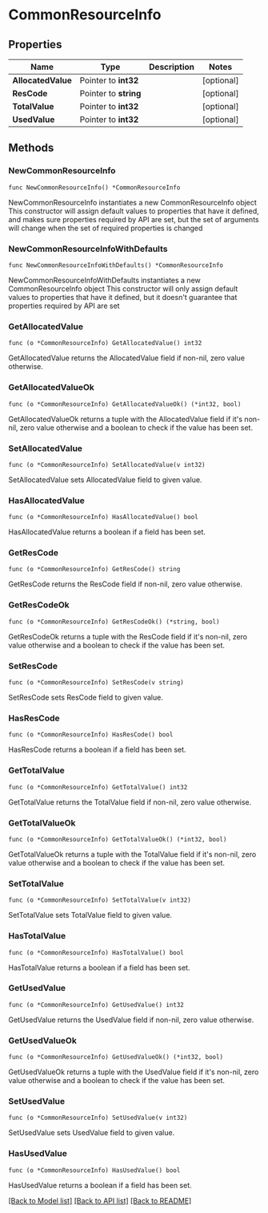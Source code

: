 # CommonResourceInfo

## Properties

Name | Type | Description | Notes
------------ | ------------- | ------------- | -------------
**AllocatedValue** | Pointer to **int32** |  | [optional] 
**ResCode** | Pointer to **string** |  | [optional] 
**TotalValue** | Pointer to **int32** |  | [optional] 
**UsedValue** | Pointer to **int32** |  | [optional] 

## Methods

### NewCommonResourceInfo

`func NewCommonResourceInfo() *CommonResourceInfo`

NewCommonResourceInfo instantiates a new CommonResourceInfo object
This constructor will assign default values to properties that have it defined,
and makes sure properties required by API are set, but the set of arguments
will change when the set of required properties is changed

### NewCommonResourceInfoWithDefaults

`func NewCommonResourceInfoWithDefaults() *CommonResourceInfo`

NewCommonResourceInfoWithDefaults instantiates a new CommonResourceInfo object
This constructor will only assign default values to properties that have it defined,
but it doesn't guarantee that properties required by API are set

### GetAllocatedValue

`func (o *CommonResourceInfo) GetAllocatedValue() int32`

GetAllocatedValue returns the AllocatedValue field if non-nil, zero value otherwise.

### GetAllocatedValueOk

`func (o *CommonResourceInfo) GetAllocatedValueOk() (*int32, bool)`

GetAllocatedValueOk returns a tuple with the AllocatedValue field if it's non-nil, zero value otherwise
and a boolean to check if the value has been set.

### SetAllocatedValue

`func (o *CommonResourceInfo) SetAllocatedValue(v int32)`

SetAllocatedValue sets AllocatedValue field to given value.

### HasAllocatedValue

`func (o *CommonResourceInfo) HasAllocatedValue() bool`

HasAllocatedValue returns a boolean if a field has been set.

### GetResCode

`func (o *CommonResourceInfo) GetResCode() string`

GetResCode returns the ResCode field if non-nil, zero value otherwise.

### GetResCodeOk

`func (o *CommonResourceInfo) GetResCodeOk() (*string, bool)`

GetResCodeOk returns a tuple with the ResCode field if it's non-nil, zero value otherwise
and a boolean to check if the value has been set.

### SetResCode

`func (o *CommonResourceInfo) SetResCode(v string)`

SetResCode sets ResCode field to given value.

### HasResCode

`func (o *CommonResourceInfo) HasResCode() bool`

HasResCode returns a boolean if a field has been set.

### GetTotalValue

`func (o *CommonResourceInfo) GetTotalValue() int32`

GetTotalValue returns the TotalValue field if non-nil, zero value otherwise.

### GetTotalValueOk

`func (o *CommonResourceInfo) GetTotalValueOk() (*int32, bool)`

GetTotalValueOk returns a tuple with the TotalValue field if it's non-nil, zero value otherwise
and a boolean to check if the value has been set.

### SetTotalValue

`func (o *CommonResourceInfo) SetTotalValue(v int32)`

SetTotalValue sets TotalValue field to given value.

### HasTotalValue

`func (o *CommonResourceInfo) HasTotalValue() bool`

HasTotalValue returns a boolean if a field has been set.

### GetUsedValue

`func (o *CommonResourceInfo) GetUsedValue() int32`

GetUsedValue returns the UsedValue field if non-nil, zero value otherwise.

### GetUsedValueOk

`func (o *CommonResourceInfo) GetUsedValueOk() (*int32, bool)`

GetUsedValueOk returns a tuple with the UsedValue field if it's non-nil, zero value otherwise
and a boolean to check if the value has been set.

### SetUsedValue

`func (o *CommonResourceInfo) SetUsedValue(v int32)`

SetUsedValue sets UsedValue field to given value.

### HasUsedValue

`func (o *CommonResourceInfo) HasUsedValue() bool`

HasUsedValue returns a boolean if a field has been set.


[[Back to Model list]](../README.md#documentation-for-models) [[Back to API list]](../README.md#documentation-for-api-endpoints) [[Back to README]](../README.md)


